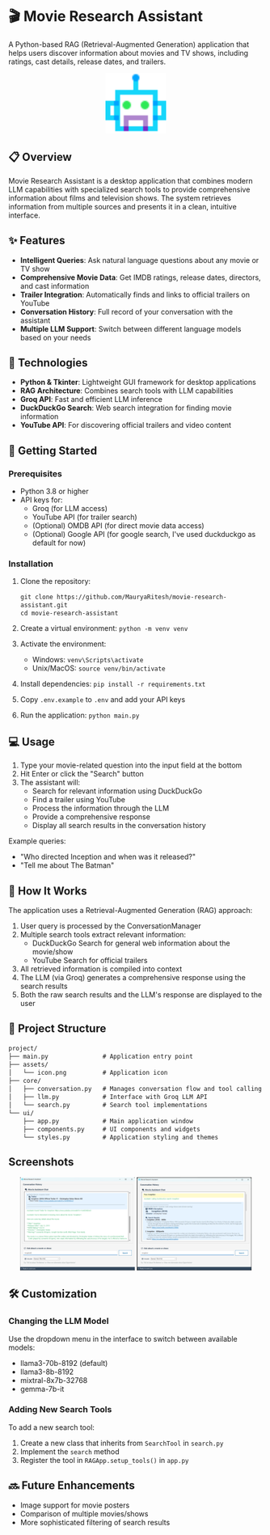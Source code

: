 # 🎬 Movie Research Assistant

A Python-based RAG (Retrieval-Augmented Generation) application that helps users discover information about movies and TV shows, including ratings, cast details, release dates, and trailers.

<p align="center">
  <img src="assets/icon.png" alt="Movie Assistant Icon" width="120">
</p>

## 📋 Overview

Movie Research Assistant is a desktop application that combines modern LLM capabilities with specialized search tools to provide comprehensive information about films and television shows. The system retrieves information from multiple sources and presents it in a clean, intuitive interface.

## ✨ Features

- **Intelligent Queries**: Ask natural language questions about any movie or TV show
- **Comprehensive Movie Data**: Get IMDB ratings, release dates, directors, and cast information 
- **Trailer Integration**: Automatically finds and links to official trailers on YouTube
- **Conversation History**: Full record of your conversation with the assistant
- **Multiple LLM Support**: Switch between different language models based on your needs

## 🔧 Technologies

- **Python & Tkinter**: Lightweight GUI framework for desktop applications
- **RAG Architecture**: Combines search tools with LLM capabilities
- **Groq API**: Fast and efficient LLM inference
- **DuckDuckGo Search**: Web search integration for finding movie information
- **YouTube API**: For discovering official trailers and video content

## 🚀 Getting Started

### Prerequisites

- Python 3.8 or higher
- API keys for:
  - Groq (for LLM access)
  - YouTube API (for trailer search)
  - (Optional) OMDB API (for direct movie data access)
  - (Optional) Google API (for google search, I've used duckduckgo as default for now)

### Installation

1. Clone the repository:
   ```
   git clone https://github.com/MauryaRitesh/movie-research-assistant.git
   cd movie-research-assistant
   ```

2. Create a virtual environment: `python -m venv venv`
3. Activate the environment:
   - Windows: `venv\Scripts\activate`
   - Unix/MacOS: `source venv/bin/activate`
4. Install dependencies: `pip install -r requirements.txt`
5. Copy `.env.example` to `.env` and add your API keys
6. Run the application: `python main.py`

## 💻 Usage

1. Type your movie-related question into the input field at the bottom
2. Hit Enter or click the "Search" button
3. The assistant will:
   - Search for relevant information using DuckDuckGo
   - Find a trailer using YouTube
   - Process the information through the LLM
   - Provide a comprehensive response
   - Display all search results in the conversation history

Example queries:
- "Who directed Inception and when was it released?"
- "Tell me about The Batman"

## 🧠 How It Works

The application uses a Retrieval-Augmented Generation (RAG) approach:

1. User query is processed by the ConversationManager
2. Multiple search tools extract relevant information:
   - DuckDuckGo Search for general web information about the movie/show
   - YouTube Search for official trailers
3. All retrieved information is compiled into context
4. The LLM (via Groq) generates a comprehensive response using the search results
5. Both the raw search results and the LLM's response are displayed to the user

## 📁 Project Structure

```
project/
├── main.py               # Application entry point
├── assets/
│   └── icon.png          # Application icon
├── core/
│   ├── conversation.py   # Manages conversation flow and tool calling
│   ├── llm.py            # Interface with Groq LLM API
│   └── search.py         # Search tool implementations
└── ui/
    ├── app.py            # Main application window
    ├── components.py     # UI components and widgets
    └── styles.py         # Application styling and themes
```

## Screenshots

<p align="center">
  <img src="assets/ss1.png" width="45%" />
  <img src="assets/ss2.png" width="45%" />
</p>


## 🛠️ Customization

### Changing the LLM Model

Use the dropdown menu in the interface to switch between available models:
- llama3-70b-8192 (default)
- llama3-8b-8192
- mixtral-8x7b-32768
- gemma-7b-it

### Adding New Search Tools

To add a new search tool:
1. Create a new class that inherits from `SearchTool` in `search.py`
2. Implement the `search` method
3. Register the tool in `RAGApp.setup_tools()` in `app.py`

## 🔜 Future Enhancements

- Image support for movie posters
- Comparison of multiple movies/shows
- More sophisticated filtering of search results
